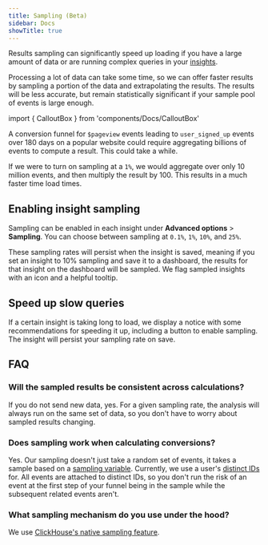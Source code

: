 ```yaml
---
title: Sampling (Beta)
sidebar: Docs
showTitle: true
---
```


Results sampling can significantly speed up loading if you have a large amount of data or are running complex queries in your [insights](/docs/product-analytics/insights).

Processing a lot of data can take some time, so we can offer faster results by sampling a portion of the data and extrapolating the results. The results will be less accurate, but remain statistically significant if your sample pool of events is large enough.

import { CalloutBox } from 'components/Docs/CalloutBox'

<CalloutBox icon="IconInfo" title="Example">

A conversion funnel for `$pageview` events leading to `user_signed_up` events over 180 days on a popular website could require aggregating billions of events to compute a result. This could take a while.

If we were to turn on sampling at a `1%`, we would aggregate over only 10 million events, and then multiply the result by 100. This results in a much faster time load times.

</CalloutBox>

## Enabling insight sampling

Sampling can be enabled in each insight under **Advanced options** > **Sampling**. You can choose between sampling at `0.1%`, `1%`, `10%`, and `25%`.

 These sampling rates will persist when the insight is saved, meaning if you set an insight to 10% sampling and save it to a dashboard, the results for that insight on the dashboard will be sampled. We flag sampled insights with an icon and a helpful tooltip.


## Speed up slow queries

If a certain insight is taking long to load, we display a notice with some recommendations for speeding it up, including a button to enable sampling. The insight will persist your sampling rate on save.

## FAQ

### Will the sampled results be consistent across calculations?

If you do not send new data, yes. For a given sampling rate, the analysis will always run on the same set of data, so you don't have to worry about sampled results changing.

### Does sampling work when calculating conversions?

Yes. Our sampling doesn't just take a random set of events, it takes a sample based on a [sampling variable](#what-variable-do-you-sample-by). Currently, we use a user's [distinct IDs](/docs/getting-started/identify-users) for. All events are attached to distinct IDs, so you don't run the risk of an event at the first step of your funnel being in the sample while the subsequent related events aren't.

### What sampling mechanism do you use under the hood?

We use [ClickHouse's native sampling feature](https://clickhouse.com/docs/en/sql-reference/statements/select/sample/).
